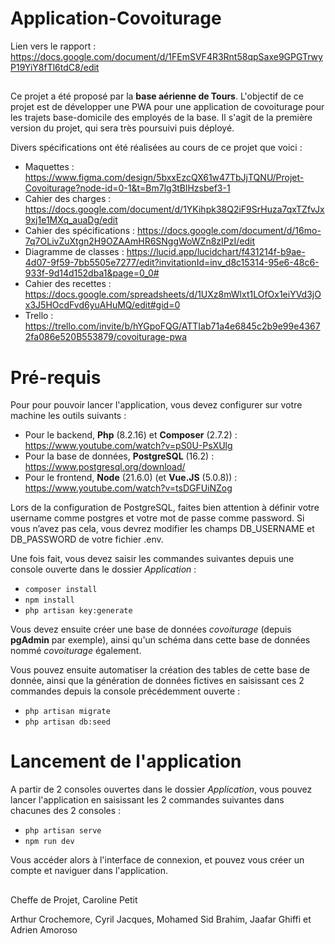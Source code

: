 # Application-Covoiturage

Lien vers le rapport : https://docs.google.com/document/d/1FEmSVF4R3Rnt58qpSaxe9GPGTrwyP19YiY8fTl6tdC8/edit
##

Ce projet a été proposé par la **base aérienne de Tours**. L'objectif de ce projet est de développer une PWA pour une application de covoiturage pour les trajets base-domicile des employés de la base. Il s'agit de la première version du projet, qui sera très poursuivi puis déployé.

Divers spécifications ont été réalisées au cours de ce projet que voici :
- Maquettes : https://www.figma.com/design/5bxxEzcQX61w47TbJjTQNU/Projet-Covoiturage?node-id=0-1&t=Bm7lg3tBlHzsbef3-1
- Cahier des charges : https://docs.google.com/document/d/1YKihpk38Q2iF9SrHuza7qxTZfvJx9xj1e1MXq_auaDg/edit
- Cahier des spécifications : https://docs.google.com/document/d/16mo-7q7OLivZuXtgn2H9OZAAmHR6SNggWoWZn8zIPzI/edit
- Diagramme de classes : https://lucid.app/lucidchart/f431214f-b9ae-4d07-9f59-7bb5505e7277/edit?invitationId=inv_d8c15314-95e6-48c6-933f-9d14d152dba1&page=0_0#
- Cahier des recettes : https://docs.google.com/spreadsheets/d/1UXz8mWlxt1LOfOx1eiYVd3jOx3J5HOcdFvd6yuAHuMQ/edit#gid=0
- Trello : https://trello.com/invite/b/hYGpoFQG/ATTIab71a4e6845c2b9e99e43672fa086e520B553879/covoiturage-pwa

# Pré-requis
Pour pour pouvoir lancer l'application, vous devez configurer sur votre machine les outils suivants :
- Pour le backend, **Php** (8.2.16) et **Composer** (2.7.2) : https://www.youtube.com/watch?v=pS0U-PsXUlg
- Pour la base de données, **PostgreSQL** (16.2) : https://www.postgresql.org/download/
- Pour le frontend, **Node** (21.6.0) (et **Vue.JS** (5.0.8)) : https://www.youtube.com/watch?v=tsDGFUiNZog

Lors de la configuration de PostgreSQL, faites bien attention à définir votre username comme postgres et votre mot de passe comme password. Si vous n’avez pas cela, vous devrez modifier les champs DB_USERNAME et DB_PASSWORD de votre fichier .env.

Une fois fait, vous devez saisir les commandes suivantes depuis une console ouverte dans le dossier _Application_ :
- ```composer install```
- ```npm install```
- ```php artisan key:generate```

Vous devez ensuite créer une base de données _covoiturage_ (depuis **pgAdmin** par exemple), ainsi qu'un schéma dans cette base de données nommé _covoiturage_ également.

Vous pouvez ensuite automatiser la création des tables de cette base de donnée, ainsi que la génération de données fictives en saisissant ces 2 commandes depuis la console précédemment ouverte :
- ```php artisan migrate```
- ```php artisan db:seed```

# Lancement de l'application
A partir de 2 consoles ouvertes dans le dossier _Application_, vous pouvez lancer l'application en saisissant les 2 commandes suivantes dans chacunes des 2 consoles :
- ```php artisan serve```
- ```npm run dev```

Vous accéder alors à l'interface de connexion, et pouvez vous créer un compte et naviguer dans l'application.

##

Cheffe de Projet, Caroline Petit

Arthur Crochemore, Cyril Jacques, Mohamed Sid Brahim, Jaafar Ghiffi et Adrien Amoroso
